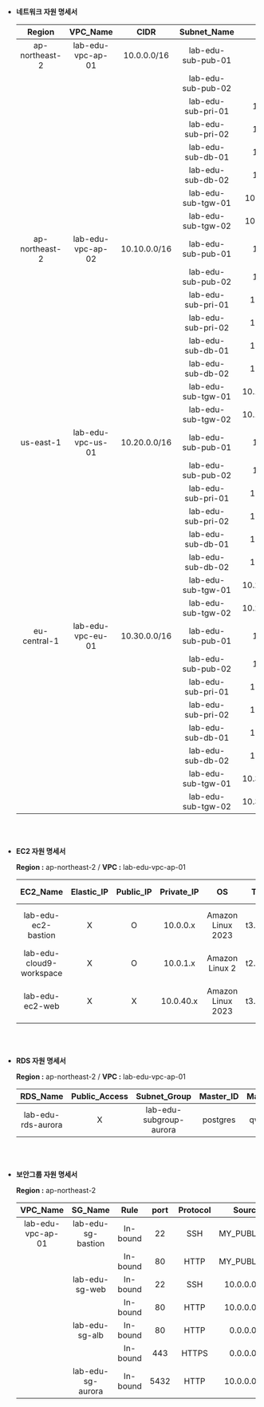 - **네트워크 자원 명세서** 

    |Region|VPC_Name|CIDR|Subnet_Name|CIDR|Routing_Table_Name|
    |:---:|:---:|:---:|:---:|:---:|:---:|
    |ap-northeast-2|lab-edu-vpc-ap-01|10.0.0.0/16 |lab-edu-sub-pub-01|10.0.0.0/24 |lab-edu-rtb-pub    |
    |   |   |                                     |lab-edu-sub-pub-02|10.0.1.0/24 |lab-edu-rtb-pub    |
    |   |   |                                     |lab-edu-sub-pri-01|10.0.40.0/24|lab-edu-rtb-pri-01 |
    |   |   |                                     |lab-edu-sub-pri-02|10.0.41.0/24|lab-edu-rtb-pri-02 |
    |   |   |                                     |lab-edu-sub-db-01 |10.0.80.0/24|lab-edu-rtb-db|
    |   |   |                                     |lab-edu-sub-db-02 |10.0.81.0/24|lab-edu-rtb-db|
    |   |   |                                     |lab-edu-sub-tgw-01|10.0.255.224/28|lab-edu-rtb-tgw|
    |   |   |                                     |lab-edu-sub-tgw-02|10.0.255.240/28|lab-edu-rtb-tgw|
    |ap-northeast-2|lab-edu-vpc-ap-02|10.10.0.0/16|lab-edu-sub-pub-01|10.10.0.0/24 |lab-edu-rtb-pub |
    |   |   |                                     |lab-edu-sub-pub-02|10.10.1.0/24 |lab-edu-rtb-pub |
    |   |   |                                     |lab-edu-sub-pri-01|10.10.40.0/24|lab-edu-rtb-pri |
    |   |   |                                     |lab-edu-sub-pri-02|10.10.41.0/24|lab-edu-rtb-pri |
    |   |   |                                     |lab-edu-sub-db-01|10.10.80.0/24|lab-edu-rtb-db|
    |   |   |                                     |lab-edu-sub-db-02|10.10.81.0/24|lab-edu-rtb-db|
    |   |   |                                     |lab-edu-sub-tgw-01|10.10.255.224/28|lab-edu-rtb-tgw|
    |   |   |                                     |lab-edu-sub-tgw-02|10.10.255.240/28|lab-edu-rtb-tgw|
    |us-east-1|lab-edu-vpc-us-01|10.20.0.0/16     |lab-edu-sub-pub-01|10.20.0.0/24 |lab-edu-rtb-pub |
    |   |   |                                     |lab-edu-sub-pub-02|10.20.1.0/24 |lab-edu-rtb-pub |
    |   |   |                                     |lab-edu-sub-pri-01|10.20.40.0/24|lab-edu-rtb-pri |
    |   |   |                                     |lab-edu-sub-pri-02|10.20.41.0/24|lab-edu-rtb-pri |
    |   |   |                                     |lab-edu-sub-db-01|10.20.80.0/24|lab-edu-rtb-db|
    |   |   |                                     |lab-edu-sub-db-02|10.20.81.0/24|lab-edu-rtb-db|
    |   |   |                                     |lab-edu-sub-tgw-01|10.20.255.224/28|lab-edu-rtb-tgw|
    |   |   |                                     |lab-edu-sub-tgw-02|10.20.255.240/28|lab-edu-rtb-tgw|
    |eu-central-1|lab-edu-vpc-eu-01|10.30.0.0/16  |lab-edu-sub-pub-01|10.30.0.0/24 |lab-edu-rtb-pub |
    |   |   |                                     |lab-edu-sub-pub-02|10.30.1.0/24 |lab-edu-rtb-pub |
    |   |   |                                     |lab-edu-sub-pri-01|10.30.40.0/24|lab-edu-rtb-pri |
    |   |   |                                     |lab-edu-sub-pri-02|10.30.41.0/24|lab-edu-rtb-pri |
    |   |   |                                     |lab-edu-sub-db-01|10.30.80.0/24|lab-edu-rtb-db|
    |   |   |                                     |lab-edu-sub-db-02|10.30.81.0/24|lab-edu-rtb-db|
    |   |   |                                     |lab-edu-sub-tgw-01|10.30.255.224/28|lab-edu-rtb-tgw|
    |   |   |                                     |lab-edu-sub-tgw-02|10.30.255.240/28|lab-edu-rtb-tgw|
<br><br>

- **EC2 자원 명세서**

    **Region :** ap-northeast-2 / **VPC :** lab-edu-vpc-ap-01 

    |EC2_Name|                 Elastic_IP| Public_IP| Private_IP|OS|                Type|       Key-Pair|
    |:---:|:---:|:---:|:---:|:---:|:---:|:---:|
    |lab-edu-ec2-bastion      |X|         O|          10.0.0.x|  Amazon Linux 2023| t3.micro|   lab-edu-key-ec2|
    |lab-edu-cloud9-workspace |X|         O|          10.0.1.x|  Amazon Linux 2|    t2.micro|   -|
    |lab-edu-ec2-web          |X|         X|          10.0.40.x| Amazon Linux 2023| t3.micro|   lab-edu-key-ec2|
<br><br>

- **RDS 자원 명세서**

    **Region :** ap-northeast-2 / **VPC :** lab-edu-vpc-ap-01 

    |RDS_Name          |Public_Access|Subnet_Group           |Master_ID|Master_PW|DB_Engine |Port|
    |:---:|:---:|:---:|:---:|:---:|:---:|:---:|
    |lab-edu-rds-aurora|X            |lab-edu-subgroup-aurora|postgres |qwer1234 |PostgreSQL|5432|
<br><br>


- **보안그룹 자원 명세서**

    **Region :** ap-northeast-2

    |VPC_Name         |SG_Name           |Rule    |port  |Protocol|Source|
    |:---:|:---:|:---:|:---:|:---:|:---:|
    |lab-edu-vpc-ap-01|lab-edu-sg-bastion|In-bound|22|   SSH|    MY_PUBLIC_IP|
    |                 |                  |In-bound|80|   HTTP|   MY_PUBLIC_IP|
    |                 |lab-edu-sg-web    |In-bound|22|   SSH|    10.0.0.0/16|
    |                 |                  |In-bound|80|   HTTP|   10.0.0.0/16|
    |                 |lab-edu-sg-alb    |In-bound|80|   HTTP|   0.0.0.0/0|
    |                 |                  |In-bound|443|  HTTPS|  0.0.0.0/0|
    |                 |lab-edu-sg-aurora |In-bound|5432| HTTP|   10.0.0.0/16|


